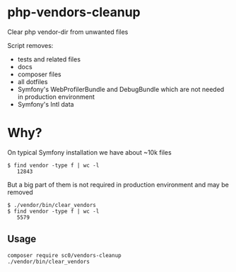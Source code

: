 # php-vendors-cleanup

Clear php vendor-dir from unwanted files

Script removes:
 - tests and related files
 - docs
 - composer files
 - all dotfiles
 - Symfony's WebProfilerBundle and DebugBundle which are not needed in production environment
 - Symfony's Intl data

# Why?

On typical Symfony installation we have about ~10k files
```
$ find vendor -type f | wc -l
   12843
```

But a big part of them is not required in production environment and may be removed
```
$ ./vendor/bin/clear_vendors
$ find vendor -type f | wc -l
   5579
```

## Usage

```
composer require sc0/vendors-cleanup
./vendor/bin/clear_vendors
```

